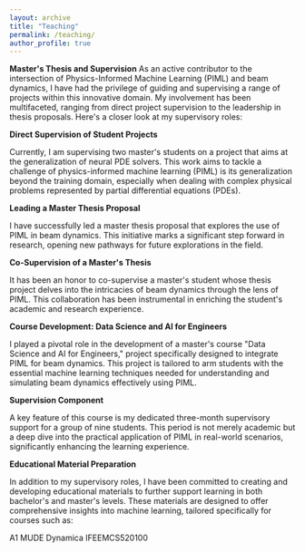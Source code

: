 ```yaml
---
layout: archive
title: "Teaching"
permalink: /teaching/
author_profile: true 
---
```

**Master's Thesis and Supervision**
As an active contributor to the intersection of Physics-Informed Machine Learning (PIML) and beam dynamics, I have had the privilege of guiding and supervising a range of projects within this innovative domain. My involvement has been multifaceted, ranging from direct project supervision to the leadership in thesis proposals. Here's a closer look at my supervisory roles:

**Direct Supervision of Student Projects**

Currently, I am supervising two master's students on a project that aims at the generalization of neural PDE solvers. This work aims to tackle a challenge of physics-informed machine learning (PIML) is its generalization beyond the training domain, especially when dealing with complex physical problems represented by partial differential equations (PDEs). 

**Leading a Master Thesis Proposal**

I have successfully led a master thesis proposal that explores the use of PIML in beam dynamics. This initiative marks a significant step forward in research, opening new pathways for future explorations in the field.

**Co-Supervision of a Master's Thesis**

It has been an honor to co-supervise a master's student whose thesis project delves into the intricacies of beam dynamics through the lens of PIML. This collaboration has been instrumental in enriching the student's academic and research experience.

**Course Development: Data Science and AI for Engineers**

I played a pivotal role in the development of a master's course "Data Science and AI for Engineers," project specifically designed to integrate PIML for beam dynamics. This project is tailored to arm students with the essential machine learning techniques needed for understanding and simulating beam dynamics effectively using PIML.

**Supervision Component**

A key feature of this course is my dedicated three-month supervisory support for a group of nine students. This period is not merely academic but a deep dive into the practical application of PIML in real-world scenarios, significantly enhancing the learning experience.

**Educational Material Preparation**

In addition to my supervisory roles, I have been committed to creating and developing educational materials to further support learning in both bachelor's and master's levels. These materials are designed to offer comprehensive insights into machine learning, tailored specifically for courses such as:

A1
MUDE
Dynamica
IFEEMCS520100

